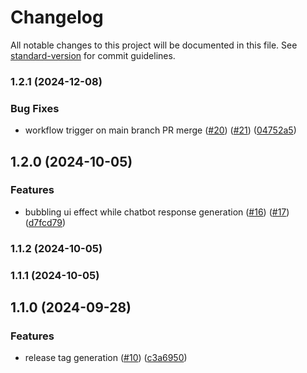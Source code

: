 # Changelog

All notable changes to this project will be documented in this file. See [standard-version](https://github.com/conventional-changelog/standard-version) for commit guidelines.

### 1.2.1 (2024-12-08)


### Bug Fixes

* workflow trigger on main branch PR merge ([#20](https://github.com/su-brat/chatbot-ui/issues/20)) ([#21](https://github.com/su-brat/chatbot-ui/issues/21)) ([04752a5](https://github.com/su-brat/chatbot-ui/commit/04752a56628c4f6d065ba899a6fe9b2683373056))

## 1.2.0 (2024-10-05)


### Features

* bubbling ui effect while chatbot response generation ([#16](https://github.com/su-brat/chatbot-ui/issues/16)) ([#17](https://github.com/su-brat/chatbot-ui/issues/17)) ([d7fcd79](https://github.com/su-brat/chatbot-ui/commit/d7fcd794a0796ab111f16616296fff3df64bc8bd))

### 1.1.2 (2024-10-05)

### 1.1.1 (2024-10-05)

## 1.1.0 (2024-09-28)


### Features

* release tag generation ([#10](https://github.com/su-brat/chatbot-ui/issues/10)) ([c3a6950](https://github.com/su-brat/chatbot-ui/commit/c3a695042c08b6c7ac3c9718625dc8c67a697da4))
